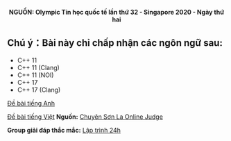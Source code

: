**<center>NGUỒN: Olympic Tin học quốc tế lần thứ 32 - Singapore 2020 - Ngày thứ hai</center>**

## Chú ý：Bài này chỉ chấp nhận các ngôn ngữ sau:
- C++ 11
- C++ 11 (Clang)
- C++ 11 (NOI)
- C++ 17
- C++ 17 (Clang)

[Đề bài tiếng Anh](/statements/1528/day2-mushrooms-ISC.pdf)

[Đề bài tiếng Việt](/statements/1528/day2-mushrooms-vi_VN.pdf)
**Nguồn:** [Chuyên Sơn La Online Judge](http://csloj.ddns.net/)

**Group giải đáp thắc mắc:** [Lập trình 24h](https://www.facebook.com/groups/1386904321519984)